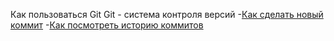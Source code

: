 Как пользоваться Git
Git - система контроля версий
-[Как сделать новый коммит](./commit_help.md)
-[Как посмотреть историю коммитов](./log_help.md)
